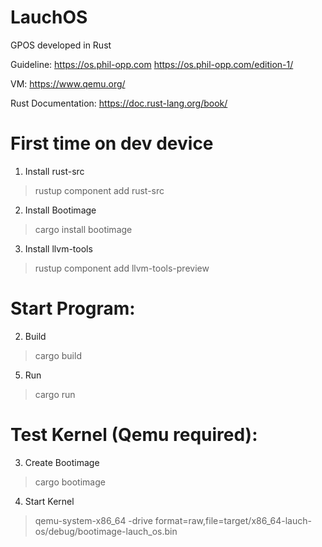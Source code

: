 # LauchOS
GPOS developed in Rust

Guideline: https://os.phil-opp.com https://os.phil-opp.com/edition-1/

VM: https://www.qemu.org/

Rust Documentation: https://doc.rust-lang.org/book/

# First time on dev device
1) Install rust-src
> rustup component add rust-src
2) Install Bootimage
> cargo install bootimage
3) Install llvm-tools
> rustup component add llvm-tools-preview

# Start Program:
2) Build
> cargo build
5) Run
> cargo run

# Test Kernel (Qemu required):
3) Create Bootimage
> cargo bootimage
4) Start Kernel
> qemu-system-x86_64 -drive format=raw,file=target/x86_64-lauch-os/debug/bootimage-lauch_os.bin